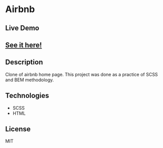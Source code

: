 # Airbnb

## Live Demo
## <a href="https://airbnb-alejove.netlify.app/" target="_blank" >See it here!</a>

## Description

Clone of airbnb home page. This project was done as a practice of SCSS and BEM methodology.

##  Technologies

- SCSS
- HTML

## License

MIT
